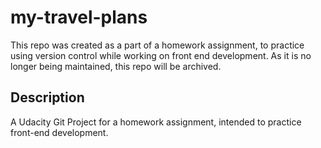 # my-travel-plans

This repo was created as a part of a homework assignment, to practice using 
version control while working on front end development. As it is no longer 
being maintained, this repo will be archived.

## Description

A Udacity Git Project for a homework assignment, intended to practice front-end 
development.
